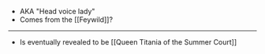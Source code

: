 - AKA "Head voice lady"
- Comes from the [[Feywild]]?
---
- Is eventually revealed to be [[Queen Titania of the Summer Court]]